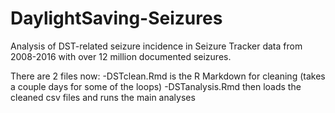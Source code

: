 # DaylightSaving-Seizures
Analysis of DST-related seizure incidence in Seizure Tracker data from 2008-2016 with over 12 million documented seizures.

There are 2 files now:
  -DSTclean.Rmd is the R Markdown for cleaning (takes a couple days for some of the loops)
  -DSTanalysis.Rmd then loads the cleaned csv files and runs the main analyses
